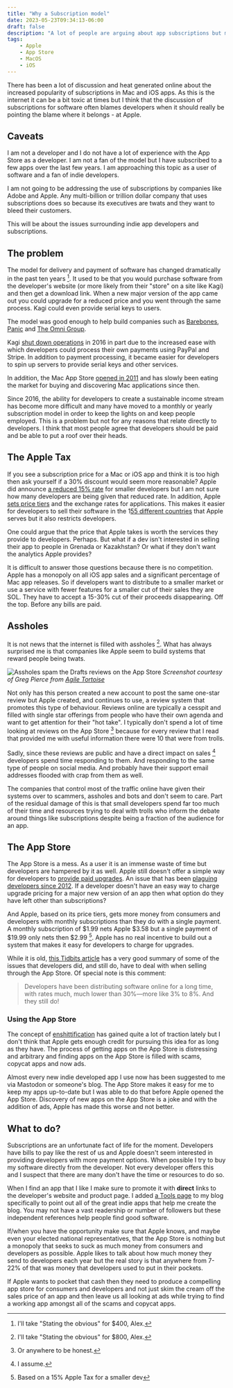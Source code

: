 ```yaml
---
title: "Why a Subscription model"
date: 2023-05-23T09:34:13-06:00
draft: false
description: "A lot of people are arguing about app subscriptions but maybe developers aren't the problem?"
tags:
    - Apple
    - App Store
    - MacOS
    - iOS
---
```


There has been a lot of discussion and heat generated online about the increased popularity of subscriptions in Mac and iOS apps. As this is the internet it can be a bit toxic at times but I think that the discussion of subscriptions for software often blames developers when it should really be pointing the blame where it belongs - at Apple.

## Caveats

I am not a developer and I do not have a lot of experience with the App Store as a developer. I am not a fan of the model but I have subscribed to a few apps over the last few years. I am approaching this topic as a user of software and a fan of indie developers.

I am not going to be addressing the use of subscriptions by companies like Adobe and Apple. Any multi-billion or trillion dollar company that uses subscriptions does so because its executives are twats and they want to bleed their customers.

This will be about the issues surrounding indie app developers and subscriptions.

## The problem

The model for delivery and payment of software has changed dramatically in the past ten years [^1]. It used to be that you would purchase software from the developer's website (or more likely from their "store" on a site like Kagi) and then get a download link. When a new major version of the app came out you could upgrade for a reduced price and you went through the same process. Kagi could even provide serial keys to users.

The model was good enough to help build companies such as [Barebones](https://www.barebones.com/), [Panic](https://panic.com/) and [The Omni Group](https://www.omnigroup.com/).

Kagi [shut down operations](https://www.macrumors.com/2016/08/01/kagi-shuts-down/) in 2016 in part due to the increased ease with which developers could process their own payments using PayPal and Stripe. In addition to payment processing, it became easier for developers to spin up servers to provide serial keys and other services.

In addition, the Mac App Store [opened in 2011](https://www.macrumors.com/2021/01/06/mac-app-store-turns-10/) and has slowly been eating the market for buying and discovering Mac applications since then.

Since 2016, the ability for developers to create a sustainable income stream has become more difficult and many have moved to a monthly or yearly subscription model in order to keep the lights on and keep people employed. This is a problem but not for any reasons that relate directly to developers. I think that most people agree that developers should be paid and be able to put a roof over their heads.

## The Apple Tax

If you see a subscription price for a Mac or iOS app and think it is too high then ask yourself if a 30% discount would seem more reasonable? Apple did announce [a reduced 15% rate](https://appleinsider.com/articles/20/12/03/enrollment-for-reduced-15-apple-app-store-commission-begins) for smaller developers but I am not sure how many developers are being given that reduced rate. In addition, Apple [sets price tiers](https://www.macstories.net/stories/a-beginners-guide-to-app-store-pricing-tiers/) and the exchange rates for applications. This makes it easier for developers to sell their software in the 1[55 different countries](https://developer.apple.com/help/app-store-connect/reference/app-store-pricing-and-availability-start-times-by-region) that Apple serves but it also restricts developers.

One could argue that the price that Apple takes is worth the services they provide to developers. Perhaps. But what if a dev isn't interested in selling their app to people in Grenada or Kazakhstan? Or what if they don't want the analytics Apple provides?

It is difficult to answer those questions because there is no competition. Apple has a monopoly on all iOS app sales and a significant percentage of Mac app releases. So if developers want to  distribute to a smaller market or use a service with fewer features for a smaller cut of their sales they are SOL. They have to accept a 15-30% cut of their proceeds disappearing. Off the top. Before any bills are paid.

## Assholes

It is not news that the internet is filled with assholes [^2]. What has always surprised me is that companies like Apple seem to build systems that reward people being twats.

![Assholes spam the Drafts reviews on the App Store](/images/Drafts.jpg "Reviews for Drafts")
_Screenshot courtesy of Greg Pierce from [Agile Tortoise](https://agiletortoise.com)_

Not only has this person created a new account to post the same one-star review but Apple created, and continues to use, a review system that promotes this type of behaviour. Reviews online are typically a cesspit and filled with single star offerings from people who have their own agenda and want to get attention for their "hot take". I typically don't spend a lot of time looking at reviews on the App Store [^3] because for every review that I read that provided me with useful information there were 10 that were from trolls.

Sadly, since these reviews are public and have a direct impact on sales [^4] developers spend time responding to them. And responding to the same type of people on social media. And probably have their support email addresses flooded with crap from them as well.

The companies that control most of the traffic online have given their systems over to scammers, assholes and bots and don't seem to care. Part of the residual damage of this is that small developers spend far too much of their time and resources trying to deal with trolls who inform the debate around things like subscriptions despite being a fraction of the audience for an app.

## The App Store

The App Store is a mess. As a user it is an immense waste of time but developers are hampered by it as well. Apple still doesn't offer a simple way for developers to [provide paid upgrades](https://9to5mac.com/2022/03/17/mac-developers-complain-about-app-store-bundles-and-the-lack-of-paid-upgrades/). An issue that has been [plaguing developers since 2012](https://www.macstories.net/stories/why-upgrade-pricing-isnt-coming-to-the-app-store/). If a developer doesn't have an easy way to charge upgrade pricing for a major new version of an app then what option do they have left other than subscriptions?

And Apple, based on its price tiers, gets more money from consumers and developers with monthly subscriptions than they do with a single payment. A monthly subscription of $1.99 nets Apple $3.58 but a single payment of $19.99 only nets then $2.99 [^5]. Apple has no real incentive to build out a system that makes it easy for developers to charge for upgrades.

While it is old, [this Tidbits article](https://tidbits.com/2020/08/13/developers-v-apple-outlining-complaints-about-the-app-store/) has a very good summary of some of the issues that developers did, and still do, have to deal with when selling through the App Store. Of special note is this comment:

> Developers have been distributing software online for a long time, with rates much, much lower than 30%—more like 3% to 8%. And they still do!

### Using the App Store

The concept of [enshittification](https://pluralistic.net/2023/01/21/potemkin-ai/#hey-guys) has gained quite a lot of traction lately but I don't think that Apple gets enough credit for pursuing this idea for as long as they have. The process of getting apps on the App Store is distressing and arbitrary and finding apps on the App Store is filled with scams, copycat apps and now ads.

Almost every new indie developed app I use now has been suggested to me via Mastodon or someone's blog. The App Store makes it easy for me to keep my apps up-to-date but I was able to do that before Apple opened the App Store. Discovery of new apps on the App Store is a joke and with the addition of ads, Apple has made this worse and not better.

## What to do?

Subscriptions are an unfortunate fact of life for the moment. Developers have bills to pay like the rest of us  and Apple doesn't seem interested in providing developers with more payment options. When possible I try to buy my software directly from the developer. Not every developer offers this and I suspect that there are many don't have the time or resources to do so.

When I find an app that I like I make sure to promote it with **direct** links to the developer's website and product page. I added [a Tools page](https://whatiswrongwithyourdog.netlify.app/tools/) to my blog specifically to point out all of the great indie apps that help me create the blog. You may not have a vast readership or number of followers but these independent references help people find good software.

If/when you have the opportunity make sure that Apple knows, and maybe even your elected national representatives, that the App Store is nothing but a monopoly that seeks to suck as much money from consumers and developers as possible. Apple likes to talk about how much money they send to developers each year but the real story is that anywhere from 7-22% of that was money that developers used to put in their pockets.

If Apple wants to pocket that cash then they need to produce a compelling app store for consumers and developers and not just skim the cream off the sales price of an app and then leave us all looking at ads while trying to find a working app amongst all of the scams and copycat apps.



[^1]: I'll take "Stating the obvious" for $400, Alex.
[^2]: I'll take "Stating the obvious" for $800, Alex.
[^3]: Or anywhere to be honest.
[^4]: I assume.
[^5]: Based on a 15% Apple Tax for a smaller dev
